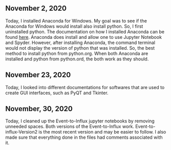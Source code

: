 ## November 2, 2020

Today, I installed Anaconda for Windows. My goal was to see if the Anaconda for Windows would install also install python. So, I first uninstalled python. The documentation on how I installed Anaconda can be found [here](https://docs.google.com/document/d/12sHhiw5txSesbleHt-_Q4KMpa-jSpMhNcIE7BVjdjco/edit?usp=sharing). Anaconda does install and allow one to use Jupyter Notebook and Spyder. However, after installing Anaconda, the command terminal would not display the version of python that was installed. So, the best method to install python from python.org. When both Anaconda are installed and python from python.ord, the both work as they should.

## November 23, 2020

Today, I looked into different documentations for softwares that are used to create GUI interfaces, such as PyQT and Tkinter.

## November, 30, 2020

Today, I cleaned up the Event-to-Influx jupyter notebooks by removing unneeded spaces. Both versions of the Event-to-Influx work. Event-to-influx-Version2 is the most recent version and may be easier to follow. I also made sure that everything done in the files had comments associated with it.
